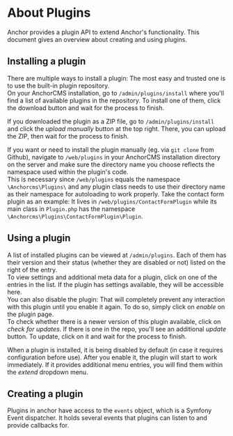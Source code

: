 # About Plugins
Anchor provides a plugin API to extend Anchor's functionality. This document gives an overview about creating and using plugins.

## Installing a plugin
There are multiple ways to install a plugin: The most easy and trusted one is to use the built-in plugin repository.  
On your AnchorCMS installation, go to `/admin/plugins/install` where you'll find a list of available plugins in the repository. To install one of them, click the download button and wait for the process to finish.  

If you downloaded the plugin as a ZIP file, go to `/admin/plugins/install` and click the *upload manually* button at the top right. There, you can upload the ZIP, then wait for the process to finish.

If you want or need to install the plugin manually (eg. via `git clone` from Github), navigate to `/web/plugins` in your AnchorCMS installation directory on the server and make sure the directory name you choose reflects the namespace used within the plugin's code.  
This is necessary since `/web/plugins` equals the namespace `\Anchorcms\Plugins\` and any plugin class needs to use their directory name as their namespace for autoloading to work properly. Take the contact form plugin as an example: It lives in `/web/plugins/ContactFormPlugin` while its main class in `Plugin.php` has the namespace `\Anchorcms\Plugins\ContactFormPlugin\Plugin`.

## Using a plugin
A list of installed plugins can be viewed at `/admin/plugins`. Each of them has their version and their status (whether they are disabled or not) listed on the right of the entry.  
To view settings and additional meta data for a plugin, click on one of the entries in the list. If the plugin has settings available, they will be accessible here.  
You can also disable the plugin: That will completely prevent any interaction with this plugin until you enable it again. To do so, simply click on *enable* on the plugin page.  
To check whether there is a newer version of this plugin available, click on *check for updates*. If there is one in the repo, you'll see an additional *update* button. To update, click on it and wait for the process to finish.

When a plugin is installed, it is being disabled by default (in case it requires configuration before use). After you enable it, the plugin will start to work immediately. If it provides additional menu entries, you will find them within the *extend* dropdown menu.

## Creating a plugin
Plugins in anchor have access to the `events` object, which is a Symfony Event dispatcher. It holds several events that plugins can listen to and provide callbacks for.  
